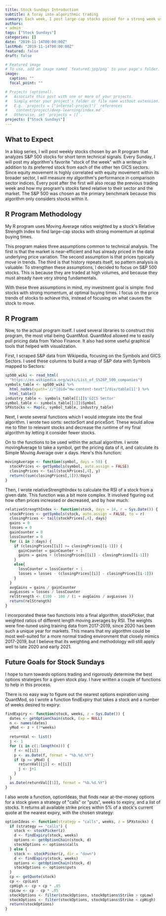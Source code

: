 ```yaml
---
title: Stock Sundays Introduction
subtitle: A foray into algorithmic trading
summary: Each week, I post large-cap stocks poised for a strong week using a technicals-based algorithm.
authors:
- admin
tags: ["Stock Sundays"]
categories: []
date: "2019-11-14T00:00:00Z"
lastMod: "2019-11-14T00:00:00Z"
featured: false
draft: false

# Featured image
# To use, add an image named `featured.jpg/png` to your page's folder. 
image:
  caption: ""
  focal_point: ""

# Projects (optional).
#   Associate this post with one or more of your projects.
#   Simply enter your project's folder or file name without extension.
#   E.g. `projects = ["internal-project"]` references 
#   `content/project/deep-learning/index.md`.
#   Otherwise, set `projects = []`.
projects: ["Stock Sundays"]
---
```

## What to Expect

In a blog series, I will post weekly stocks chosen by an R program that analyzes S&P 500 stocks for short term technical signals. Every Sunday, I will post my algorithm's favorite "stock of the week" with a writeup in addition to its preferred stock from each of the other ten GICS sectors. Since equity movement is highly correlated with equity movement within its broader sector, I will measure my algorithm's performance in comparison sector indices. Every post after the first will also recap the previous trading week and how my program's stocks fared relative to their sector and the market. The S&P 500 was chosen as the primary benchmark because this algorithm only considers stocks within it.

## R Program Methodology

My R program uses Moving Average ratios weighted by a stock's Relative Strength Index to find large-cap stocks with strong momentum at optimal buying times. 

This program makes three assumptions common to technical analysis. The first is that the market is near-efficient and has already priced in the data underlying price variation. The second assumption is that prices typically move in trends. The third is that history repeats itself, so pattern analysis is valuable. To strengthen these assumptions, I decided to focus on S&P 500 stocks. This is because they are traded at high volumes, and because they must already have very strong fundamentals.

With these three assumptions in mind, my investment goal is simple: find stocks with strong momentum, at optimal buying times. I focus on the price trends of stocks to achieve this, instead of focusing on what causes the stock to move. 

## R Program

Now, to the actual program itself. I used several libraries to construct this program, the most vital being QuantMod. QuantMod allowed me to easily pull pricing data from Yahoo Finance. It also had some useful graphical tools that helped with visualization.

First, I scraped S&P data from Wikipedia, focusing on the Symbols and GICS Sectors. I used these columns to build a map of S&P data with Symbols mapped to Sectors: 

```r
sp500_wiki <- read_html(
  "https://en.wikipedia.org/wiki/List_of_S%26P_500_companies")
symbols_table <- sp500_wiki %>%
  html_nodes(xpath='//*[@id="mw-content-text"]/div/table[1]') %>%
  html_table()
industry_table <- symbols_table[[1]]$'GICS Sector'
symbol_table <- symbols_table[[1]]$Symbol
SPXstocks <- Map(c, symbol_table, industry_table)

```

Next, I wrote several functions which I would integrate into the final algorithm. I wrote two sorts: sectorSort and priceSort. These would allow me to filter to relevant stocks and decrease the runtime of my final algorithm by letting it consider fewer stocks.

On to the functions to be used within the actual algorithm. I wrote movingAverage to take a symbol, get the pricing data of it, and calculate its Simple Moving Average over x days. Here's this function:

```r
movingAverage <- function(symbol, days = 50) {
  stockPrices <- getSymbols(symbol, auto.assign = FALSE)
  closingPrices <- tail(stockPrices[,4], y)
  return((sum(closingPrices[,1]))/days)
}

```

Then, I wrote relativeStrengthIndex to calculate the RSI of a stock from a given date. This function was a bit more complex. It involved figuring out how often prices increased or decreased, and by how much:

```r
relativeStrengthIndex <- function(stock, days = 14, r = Sys.Date()) {
  stockPrices <- getSymbols(stock, auto.assign = FALSE, to = r)
  closingPrices <- tail(stockPrices[,4], days)
  gains = 0
  losses = 0
  gainCounter = 0
  lossCounter = 0
  for (i in 2:days) {
    if (closingPrices[[i]] >= closingPrices[[i-1]]) {
      gainCounter = gainCounter + 1
      gains = gains + (closingPrices[[i]] - closingPrices[[i-1]])
    }
    else{
      lossCounter = lossCounter + 1
      losses = losses - (closingPrices[[i]] - closingPrices[[i-1]])
    }
  }
  avgGains = gains / gainCounter
  avgLosses = losses / lossCounter
  relStrength <- (100 - 100 / (1 + avgGains / avgLosses ))
  return(relStrength)
}

```

I incorporated these two functions into a final algorithm, stockPicker, that weighted ratios of different length moving averages by RSI. The weights were fine-tuned using training data from 2017-2019, since 2020 has been such a unique year for markets. This means that my algorithm could be most well-suited for a more normal trading environment that closely mimics 2017-2019, but I believe that its weighting and methodology will still apply well to late 2020 and early 2021.

## Future Goals for Stock Sundays

I hope to turn towards options trading and rigorously determine the best options strategies for a given stock play. I have written a couple of functions to help in this process. 

There is no easy way to figure out the nearest options expiration using QuantMod, so I wrote a function findExpiry that takes a stock and a number of weeks desired to expiry:

```r
findExpiry <- function(stock, weeks, z = Sys.Date()) {
  dates <- getOptionChain(stock, Exp = NULL)
  n <- names(dates)
  yMod <- z + (7*weeks)
  
  returnVal <- list()
  j <- 1
  for (i in c(1:length(n))) {
    f <- n[[i]]
    p <- as.Date(f, format = "%b.%d.%Y")
    if (p >= yMod) {
      returnVal[[j]] <- n[[i]] 
      j <- j+1
    }
  }
  as.Date(returnVal[[1]], format = "%b.%d.%Y")
}

```

I also wrote a function, optionIdeas, that finds near at-the-money options for a stock given a strategy of "calls" or "puts", weeks to expiry, and a list of stocks. It returns all available strike prices within 5% of a stock's current quote at the nearest expiry, with the chosen strategy:

```r
optionIdeas <- function(strategy = "calls", weeks, z = SPXstocks) {
  if (strategy == "calls") {
    stock <- stockPicker(z)
    d <- findExpiry(stock, weeks)
    options <- getOptionChain(stock, d)
    stockOptions <- options$calls
  } else {
    stock <- stockPicker(z, dir = "down")
    d <- findExpiry(stock, weeks)
    options <- getOptionChain(stock, d)
    stockOptions <- options$puts
  }
  cp <- getQuote(stock)
  cp <- cp$Last
  cpHigh <- cp + cp * .05
  cpLow <- cp - cp * .05
  stockOptions <- filter(stockOptions, stockOptions$Strike > cpLow)
  stockOptions <- filter(stockOptions, stockOptions$Strike < cpHigh)
  return(stockOptions)
}
```